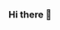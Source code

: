 ### Hi there 👋

<!--
**Jyothirmaithelagareddy/Jyothirmaithelagareddy** is a ✨ _special_ ✨ repository because its `README.md` (this file) appears on your GitHub profile.

Here are some ideas to get you started:

- 🔭 I’m currently working on improving my understanding of my knowledge in COMPUTER NETWORKS and MACHINE LEARNING concepts and applying them to real-world projects.
- 🌱 I’m currently learning  new skills and techniques to become a better COMPUTER NETWORKS student and future professional.
- 👯 I’m looking to collaborate on interesting projects related to my computernetwork where I can contribute and learn alongside others.
- 🤔 I’m looking for help with with setting up continuous integration for my GitHub repository.
- 💬 Ask me about anything related to computer networks and machine learning, study tips, or project ideas – I'm happy to share my knowledge and experiences!
- 📫 How to reach me: jn657330@gmail.com
- 😄 Pronouns: She/Her
- ⚡ Fun fact: I've won a hotdog eating contest! 🌭🏆
-->
